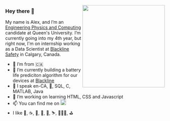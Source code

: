 <a href="https://alex-chase.com"><img src="https://user-images.githubusercontent.com/86262689/132897334-3653ee92-bc00-49b0-a24c-8c9cd84c8dea.png" align="right" width="260px"></a>
                                      
### Hey there 👋

My name is Alex, and I’m an [Engineering Physics and Computing](https://www.queensu.ca/physics/undergrad-studies/engineering-physics) candidate at Queen's University. I’m currently going into my 4th year, but right now, I'm on internship working as a Data Scientist at [Blackline Safety](https://www.blacklinesafety.com) in Calgary, Canada. 
- 🍁 I’m from 🇨🇦 
- 🔭 I’m currently building a battery life prediciton algorithm for our devices at [Blackline](https://www.blacklinesafety.com)
- 💬 I speak en-CA, 🐍, SQL, C, MATLAB, Java
- 🌱 I’m working on learning HTML, CSS and Javascript 
- 📫 You can find me on <a href="https://www.linkedin.com/in/alexanderchase1/"><img src="https://user-images.githubusercontent.com/86262689/132900051-5454fe96-d053-472a-8ded-1fa73600024d.png" width="18px"></a>
- I like 🎹, ☕️,  🐍, 🌌, 🏒, ⛷️, 🏃🏻‍♂️, ⛳
